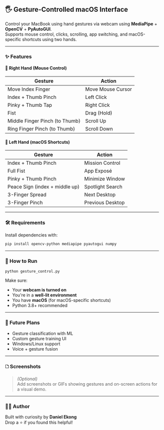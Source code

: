 ## 🖐️ Gesture-Controlled macOS Interface

Control your MacBook using hand gestures via webcam using **MediaPipe** + **OpenCV** + **PyAutoGUI**.  
Supports mouse control, clicks, scrolling, app switching, and macOS-specific shortcuts using two hands.

---

### ✨ Features

#### 👟️ **Right Hand (Mouse Control)**  
| Gesture                         | Action            |
|-------------------------------|-------------------|
| Move Index Finger              | Move Mouse Cursor |
| Index + Thumb Pinch            | Left Click        |
| Pinky + Thumb Tap              | Right Click       |
| Fist                           | Drag (Hold)       |
| Middle Finger Pinch (to Thumb) | Scroll Up         |
| Ring Finger Pinch (to Thumb)   | Scroll Down       |

#### 🎹 **Left Hand (macOS Shortcuts)**  
| Gesture                        | Action              |
|-------------------------------|---------------------|
| Index + Thumb Pinch           | Mission Control     |
| Full Fist                     | App Exposé          |
| Pinky + Thumb Pinch           | Minimize Window     |
| Peace Sign (index + middle up)| Spotlight Search     |
| 3-Finger Spread               | Next Desktop        |
| 3-Finger Pinch                | Previous Desktop    |

---

### 🛠️ Requirements

Install dependencies with:

```bash
pip install opencv-python mediapipe pyautogui numpy
```

---

### 📆 How to Run

```bash
python gesture_control.py
```

Make sure:
- Your **webcam is turned on**
- You're in a **well-lit environment**
- You have **macOS** (for macOS-specific shortcuts)
- Python 3.8+ recommended

---

### 🧠 Future Plans

- Gesture classification with ML
- Custom gesture training UI
- Windows/Linux support
- Voice + gesture fusion

---

### 🗅️ Screenshots

> *(Optional)*  
> Add screenshots or GIFs showing gestures and on-screen actions for a visual demo.

---

### 🧑‍💻 Author

Built with curiosity by **Daniel Ekong**  
Drop a ⭐ if you found this helpful!

